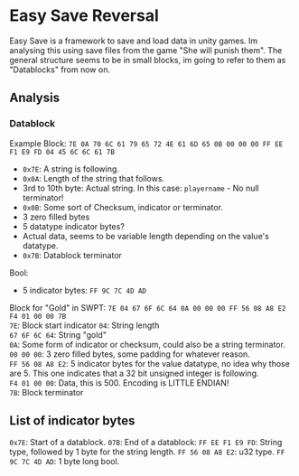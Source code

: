 # Easy Save Reversal
Easy Save is a framework to save and load data in unity games.
Im analysing this using save files from the game "She will punish them".
The general structure seems to be in small blocks, im going to refer to them as "Datablocks" from now on.  

## Analysis
### Datablock
Example Block: `7E 0A 70 6C 61 79 65 72 4E 61 6D 65 0B 00 00 00 FF EE F1 E9 FD 04 45 6C 6C 61 7B`
- `0x7E`: A string is following.
- `0x0A`: Length of the string that follows.
- 3rd to 10th byte: Actual string. In this case: `playername` - No null terminator!
- `0x0B`: Some sort of Checksum, indicator or terminator.
- 3 zero filled bytes
- 5 datatype indicator bytes?
- Actual data, seems to be variable length depending on the value's datatype.
- `0x7B`: Datablock terminator
   
 
Bool:
   - 5 indicator bytes: `FF 9C 7C 4D AD`


Block for "Gold" in SWPT: `7E 04 67 6F 6C 64 0A 00 00 00 FF 56 08 A8 E2 F4 01 00 00 7B`  
`7E`: Block start indicator
`04`: String length  
`67 6F 6C 64`: String "gold"  
`0A`: Some form of indicator or checksum, could also be a string terminator.  
`00 00 00`: 3 zero filled bytes, some padding for whatever reason.  
`FF 56 08 A8 E2`: 5 indicator bytes for the value datatype, no idea why those are 5. This one indicates that a 32 bit unsigned integer is following.  
`F4 01 00 00`: Data, this is 500. Encoding is LITTLE ENDIAN!  
`7B`: Block terminator  

## List of indicator bytes
`0x7E`: Start of a datablock.
`07B`: End of a datablock:
`FF EE F1 E9 FD`: String type, followed by 1 byte for the string length.
`FF 56 08 A8 E2`: u32 type.
`FF 9C 7C 4D AD`: 1 byte long bool.
